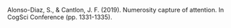 Alonso-Diaz, S., & Cantlon, J. F. (2019). Numerosity capture of attention. In CogSci Conference (pp. 1331-1335).

